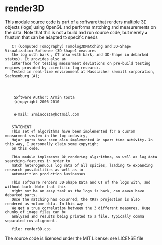 # render3D
This module source code is part of a software that  renders multiple 3D objects (logs) using OpenGL and performs matching and measurements on the data. Note that this is not a build and run source code, but merely a frustum that can be adapted to specific needs.

       CT (Computed Tomography) Tomolog3DMatching and 3D-Shape Visualization Software (3D-Shape1 measures
       the log with bark , CT also with bark, and 3D-Shape in debarked status). It provides also an 
       interface for testing measurment deviations on pre-build testing engines provided by scientific log research.
       Tested in real-time environment at Hasslacher sawmill corporation, Sachsenburg (A);
       


       
        Software Author: Armin Costa
        (c)opyright 2006-2010
       
  
        e-mail: armincosta@hotmail.com
 

       STATEMENT
       This set of algorithms have been implemented for a custom measurment system in the log industry,
       Major parts have been also implemented in spare-time activity. In this way, I personally claim some copyright 
       on this code. 
 
       This module implements 3D rendering algorithms, as well as log-data searching-features in order to
       match heterogenuous log data of all spicies, leading to expanding research possibilities as well as to
       automatition production businesses.

       This software renders 3D-Shape Data and CT of the logs with, and without bark. Note that this
       might not be an easy task as the logs in bark, can eaven have debarked parts.
       Once the matching has occurred, the XRay projection is also rendered as volume data. In this way
       We get a true correlation between the 3 different measures. Huge chunks of image files can be
       analyzed and results being printed to a file, typically comma separated row-alignment.

       file: render3D.cpp

       

The source code is licensed under the MIT License: see LICENSE file
